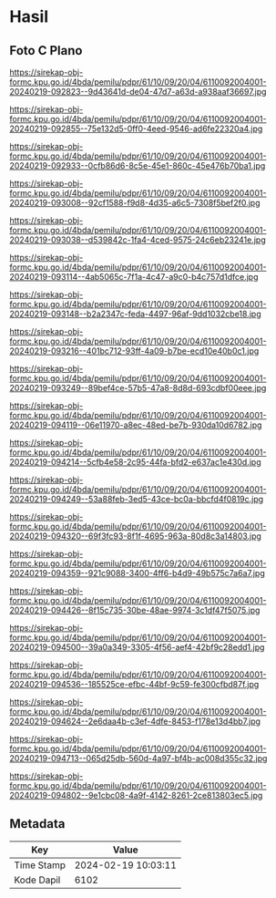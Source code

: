 # Hasil

## Foto C Plano

https://sirekap-obj-formc.kpu.go.id/4bda/pemilu/pdpr/61/10/09/20/04/6110092004001-20240219-092823--9d43641d-de04-47d7-a63d-a938aaf36697.jpg

https://sirekap-obj-formc.kpu.go.id/4bda/pemilu/pdpr/61/10/09/20/04/6110092004001-20240219-092855--75e132d5-0ff0-4eed-9546-ad6fe22320a4.jpg

https://sirekap-obj-formc.kpu.go.id/4bda/pemilu/pdpr/61/10/09/20/04/6110092004001-20240219-092933--0cfb86d6-8c5e-45e1-860c-45e476b70ba1.jpg

https://sirekap-obj-formc.kpu.go.id/4bda/pemilu/pdpr/61/10/09/20/04/6110092004001-20240219-093008--92cf1588-f9d8-4d35-a6c5-7308f5bef2f0.jpg

https://sirekap-obj-formc.kpu.go.id/4bda/pemilu/pdpr/61/10/09/20/04/6110092004001-20240219-093038--d539842c-1fa4-4ced-9575-24c6eb23241e.jpg

https://sirekap-obj-formc.kpu.go.id/4bda/pemilu/pdpr/61/10/09/20/04/6110092004001-20240219-093114--4ab5065c-7f1a-4c47-a9c0-b4c757d1dfce.jpg

https://sirekap-obj-formc.kpu.go.id/4bda/pemilu/pdpr/61/10/09/20/04/6110092004001-20240219-093148--b2a2347c-feda-4497-96af-9dd1032cbe18.jpg

https://sirekap-obj-formc.kpu.go.id/4bda/pemilu/pdpr/61/10/09/20/04/6110092004001-20240219-093216--401bc712-93ff-4a09-b7be-ecd10e40b0c1.jpg

https://sirekap-obj-formc.kpu.go.id/4bda/pemilu/pdpr/61/10/09/20/04/6110092004001-20240219-093249--89bef4ce-57b5-47a8-8d8d-693cdbf00eee.jpg

https://sirekap-obj-formc.kpu.go.id/4bda/pemilu/pdpr/61/10/09/20/04/6110092004001-20240219-094119--06e11970-a8ec-48ed-be7b-930da10d6782.jpg

https://sirekap-obj-formc.kpu.go.id/4bda/pemilu/pdpr/61/10/09/20/04/6110092004001-20240219-094214--5cfb4e58-2c95-44fa-bfd2-e637ac1e430d.jpg

https://sirekap-obj-formc.kpu.go.id/4bda/pemilu/pdpr/61/10/09/20/04/6110092004001-20240219-094249--53a88feb-3ed5-43ce-bc0a-bbcfd4f0819c.jpg

https://sirekap-obj-formc.kpu.go.id/4bda/pemilu/pdpr/61/10/09/20/04/6110092004001-20240219-094320--69f3fc93-8f1f-4695-963a-80d8c3a14803.jpg

https://sirekap-obj-formc.kpu.go.id/4bda/pemilu/pdpr/61/10/09/20/04/6110092004001-20240219-094359--921c9088-3400-4ff6-b4d9-49b575c7a6a7.jpg

https://sirekap-obj-formc.kpu.go.id/4bda/pemilu/pdpr/61/10/09/20/04/6110092004001-20240219-094426--8f15c735-30be-48ae-9974-3c1df47f5075.jpg

https://sirekap-obj-formc.kpu.go.id/4bda/pemilu/pdpr/61/10/09/20/04/6110092004001-20240219-094500--39a0a349-3305-4f56-aef4-42bf9c28edd1.jpg

https://sirekap-obj-formc.kpu.go.id/4bda/pemilu/pdpr/61/10/09/20/04/6110092004001-20240219-094536--185525ce-efbc-44bf-9c59-fe300cfbd87f.jpg

https://sirekap-obj-formc.kpu.go.id/4bda/pemilu/pdpr/61/10/09/20/04/6110092004001-20240219-094624--2e6daa4b-c3ef-4dfe-8453-f178e13d4bb7.jpg

https://sirekap-obj-formc.kpu.go.id/4bda/pemilu/pdpr/61/10/09/20/04/6110092004001-20240219-094713--065d25db-560d-4a97-bf4b-ac008d355c32.jpg

https://sirekap-obj-formc.kpu.go.id/4bda/pemilu/pdpr/61/10/09/20/04/6110092004001-20240219-094802--9e1cbc08-4a9f-4142-8261-2ce813803ec5.jpg


## Metadata

| Key        | Value               |
| ---------- | ------------------- |
| Time Stamp | 2024-02-19 10:03:11 |
| Kode Dapil | 6102                |



